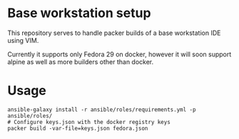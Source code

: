 # Base workstation setup
This repository serves to handle packer builds of a base workstation IDE using VIM.

Currently it supports only Fedora 29 on docker, however it will soon support alpine as well as more builders other than docker.

# Usage
```
ansible-galaxy install -r ansible/roles/requirements.yml -p ansible/roles/
# Configure keys.json with the docker registry keys
packer build -var-file=keys.json fedora.json
```
